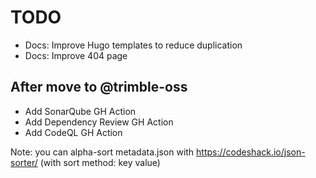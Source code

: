 # TODO

- Docs: Improve Hugo templates to reduce duplication
- Docs: Improve 404 page

## After move to @trimble-oss

- Add SonarQube GH Action
- Add Dependency Review GH Action
- Add CodeQL GH Action

Note: you can alpha-sort metadata.json with <https://codeshack.io/json-sorter/> (with sort method: key value)
